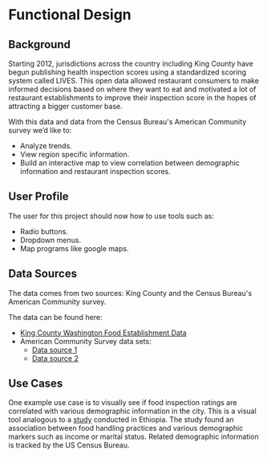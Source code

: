 ﻿# Functional Design## BackgroundStarting 2012, jurisdictions across the country including King County have begun publishing health inspection scores using a standardized scoring system called LIVES. This open data allowed restaurant consumers to make informed decisions based on where they want to eat and motivated a lot of restaurant establishments to improve their inspection score in the hopes of attracting a bigger customer base.With this data and data from the Census Bureau's American Community survey we’d like to:* Analyze trends.* View region specific information.* Build an interactive map to view correlation between demographic information and restaurant inspection scores.## User ProfileThe user for this project should now how to use tools such as:* Radio buttons.* Dropdown menus.* Map programs like google maps.## Data SourcesThe data comes from two sources: King County and the Census Bureau's American Community survey. The data can be found here:* [King County Washington Food Establishment Data][1]* American Community Survey data sets:    * [Data source 1][2]    * [Data source 2][3]## Use CasesOne example use case is to visually see if food inspection ratings are correlated with various demographic information in the city. This is a visual tool analogous to a [study][4] conducted in Ethiopia. The study found an association between food handling practices and various demographic markers such as income or marital status. Related demographic information is tracked by the US Census Bureau.[1]: https://data.kingcounty.gov/Health-Wellness/Food-Establishment-Inspection-Data/f29f-zza5[2]: https://data.census.gov/cedsci/table?q=S1903&table=S1903&tid=ACSST1Y2018.S1903&lastDisplayedRow=0[3]: https://data.census.gov/cedsci/table?q=S1201&table=S1201&tid=ACSST1Y2018.S1201&lastDisplayedRow=0[4]: https://www.ncbi.nlm.nih.gov/pmc/articles/PMC4057591/